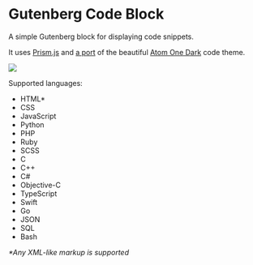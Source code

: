 # Gutenberg Code Block

A simple Gutenberg block for displaying code snippets.

It uses [Prism.js](https://github.com/PrismJS/prism) and [a port](https://github.com/AGMStudio/prism-theme-one-dark) of the beautiful [Atom One Dark](https://github.com/atom/one-dark-syntax) code theme.

![](https://i.imgur.com/tYNqfg7.png)

Supported languages:
* HTML*
* CSS
* JavaScript
* Python
* PHP
* Ruby
* SCSS
* C
* C++
* C#
* Objective-C
* TypeScript
* Swift
* Go
* JSON
* SQL
* Bash

_*Any XML-like markup is supported_
